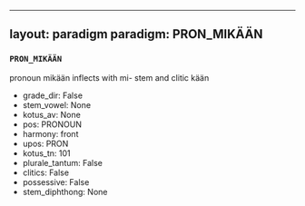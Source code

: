 
---
layout: paradigm
paradigm: PRON_MIKÄÄN
---
### ` PRON_MIKÄÄN `

pronoun mikään inflects with mi- stem and clitic kään
* grade_dir: False
* stem_vowel: None
* kotus_av: None
* pos: PRONOUN
* harmony: front
* upos: PRON
* kotus_tn: 101
* plurale_tantum: False
* clitics: False
* possessive: False
* stem_diphthong: None

